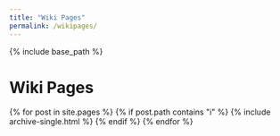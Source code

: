 ```yaml
---
title: "Wiki Pages"
permalink: /wikipages/
---
```


{% include base_path %}

<h1><i class="fa fa-list-ul" aria-hidden="true"></i>Wiki Pages</h1>
{% for post in site.pages %}
  {% if post.path contains "i" %}
    {% include archive-single.html %}
  {% endif %}
{% endfor %}
